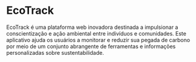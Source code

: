 # EcoTrack
EcoTrack é uma plataforma web inovadora destinada a impulsionar a conscientização e ação ambiental entre indivíduos e comunidades. Este aplicativo ajuda os usuários a monitorar e reduzir sua pegada de carbono por meio de um conjunto abrangente de ferramentas e informações personalizadas sobre sustentabilidade. 
